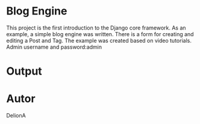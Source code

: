 # Blog Engine

This project is the first introduction to the Django core framework.
As an example, a simple blog engine was written.
There is a form for creating and editing a Post and Tag.
The example was created based on video tutorials.
Admin username and password:admin

# Output


# Autor
DelionA
